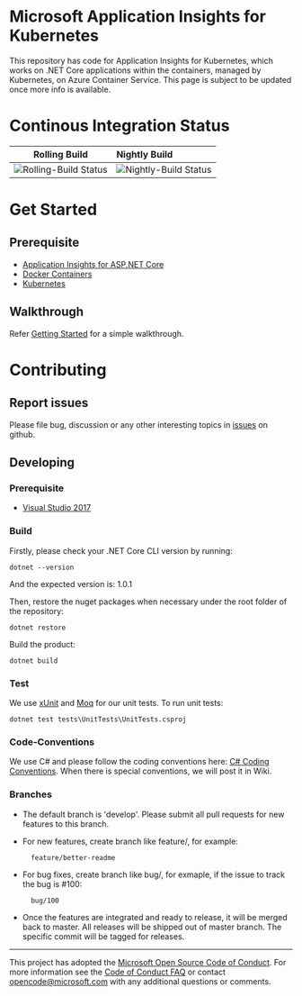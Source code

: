Microsoft Application Insights for Kubernetes
==
This repository has code for Application Insights for Kubernetes, which works on .NET Core applications within the containers, managed by Kubernetes, on Azure Container Service.
This page is subject to be updated once more info is available.

# Continous Integration Status
|Rolling Build                    | Nightly Build                |
|---------------------------------|:-----------------------------|
|![Rolling-Build Status](https://devdiv.visualstudio.com/_apis/public/build/definitions/0bdbc590-a062-4c3f-b0f6-9383f67865ee/5974/badge) | ![Nightly-Build Status](https://devdiv.visualstudio.com/_apis/public/build/definitions/0bdbc590-a062-4c3f-b0f6-9383f67865ee/5976/badge) |

# Get Started
## Prerequisite
* [Application Insights for ASP.NET Core](https://github.com/Microsoft/ApplicationInsights-aspnetcore)
* [Docker Containers](https://www.docker.com/)
* [Kubernetes](https://kubernetes.io/)

## Walkthrough
Refer [Getting Started](https://github.com/Microsoft/ApplicationInsights-Kubernetes/wiki/Getting-Started) for a simple walkthrough.

# Contributing
## Report issues
Please file bug, discussion or any other interesting topics in [issues](https://github.com/Microsoft/ApplicationInsights-Kubernetes/issues) on github.

## Developing
### Prerequisite
* [Visual Studio 2017](https://www.visualstudio.com/downloads/)

### Build
Firstly, please check your .NET Core CLI version by running:

    dotnet --version

And the expected version is: 1.0.1

Then, restore the nuget packages when necessary under the root folder of the repository:

    dotnet restore

Build the product:

    dotnet build

### Test
We use [xUnit](https://xunit.github.io/) and [Moq](https://github.com/Moq/moq4/wiki/Quickstart) for our unit tests. To run unit tests:

    dotnet test tests\UnitTests\UnitTests.csproj


### Code-Conventions
We use C# and please follow the coding conventions here: [C# Coding Conventions](https://msdn.microsoft.com/en-us/library/ff926074.aspx). When there is special conventions, we will post it in Wiki.

### Branches
* The default branch is 'develop'. Please submit all pull requests for new features to this branch.
* For new features, create branch like feature/<feature-name>, for example:

    
        feature/better-readme

* For bug fixes, create branch like bug/<issue-number>, for exmaple, if the issue to track the bug is #100:
        
        bug/100

* Once the features are integrated and ready to release, it will be merged back to master. All releases will be shipped out of master branch. The specific commit will be tagged for releases.

---
This project has adopted the [Microsoft Open Source Code of Conduct](https://opensource.microsoft.com/codeofconduct/). For more information see the [Code of Conduct FAQ](https://opensource.microsoft.com/codeofconduct/faq/) or contact [opencode@microsoft.com](mailto:opencode@microsoft.com) with any additional questions or comments.
